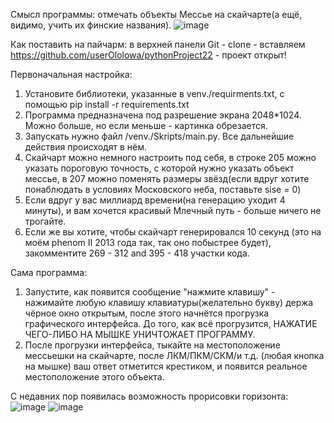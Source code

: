 Смысл программы: отмечать объекты Мессье на скайчарте(а ещё, видимо, учить их финские названия).
![image](https://github.com/user-attachments/assets/50775e85-d4d1-497d-9a2c-58765bc80a56)


Как поставить на пайчарм: в верхней панели Git - clone - вставляем https://github.com/userOlolowa/pythonProject22 - проект открыт!

Первоначальная настройка:
1. Установите библиотеки, указанные в venv./requirments.txt, с помощью   pip install -r requirements.txt
2. Программа предназначена под разрешение экрана 2048*1024. Можно больше, но если меньше - картинка обрезается.
3. Запускать нужно файл /venv./Skripts/main.py. Все дальнейшие действия происходят в нём.
4. Скайчарт можно немного настроить под себя, в строке 205 можно указать пороговую точность, с которой нужно указать объект мессье, в 207 можно поменять размеры звёзд(если вдруг хотите понаблюдать в условиях Московского неба, поставьте sise = 0) 
5. Если вдруг у вас миллиард времени(на генерацию уходит 4 минуты), и вам хочется красивый Млечный путь - больше ничего не трогайте.
6. Если же вы хотите, чтобы скайчарт генерировался 10 секунд (это на моём phenom II 2013 года так, так оно побыстрее будет), закомментите 269 - 312 and 395 - 418 участки кода.

Сама программа:
1. 3апустите, как появится сообщение "нажмите клавишу" - нажимайте любую клавишу клавиатуры(желательно букву) держа чёрное окно открытым, после этого начнётся прогрузка графического интерфейса. До того, как всё прогрузится, НАЖАТИЕ ЧЕГО-ЛИБО НА МЫШКЕ УНИЧТОЖАЕТ ПРОГРАММУ.
2. После прогрузки интерфейса, тыкайте на местоположение мессьешки на скайчарте, после ЛКМ/ПКМ/СКМ/и т.д. (любая кнопка на мышке) ваш ответ отметится крестиком, и появится реальное местоположение этого объекта.


С недавних пор появилась возможность прорисовки горизонта:
![image](https://github.com/user-attachments/assets/30dbd718-3e2c-4f49-8bc4-252b48d5fb1c)
![image](https://github.com/user-attachments/assets/0286b818-a123-4a8f-a0e6-44e55504dbf1)


